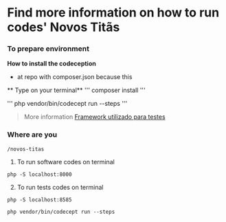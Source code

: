# Find more information on how to run codes' **Novos Titãs**

### To prepare environment

**How to install the codeception**
* at repo with composer.json because this

** Type on your terminal**
'''
composer install
'''

'''
php vendor/bin/codecept run --steps
'''

> More information
[Framework utilizado para testes](https://codeception.com/)

### Where are you
```
/novos-titas

```

1. To run software codes on terminal
```
php -S localhost:8000

```

2. To run tests codes on terminal
```
php -S localhost:8585

```
```
php vendor/bin/codecept run --steps

```

